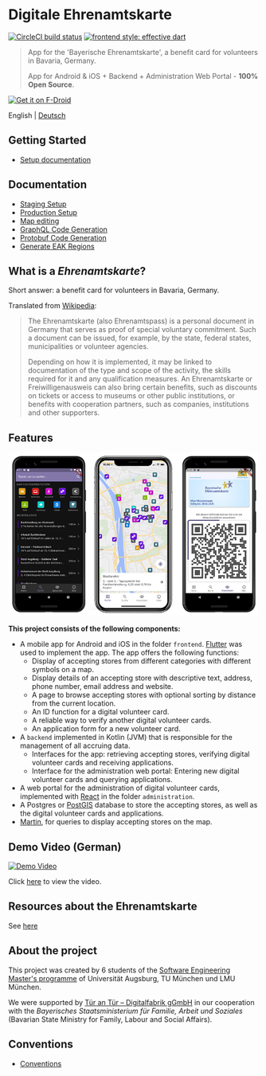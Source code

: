 # Digitale Ehrenamtskarte
[![CircleCI build status](https://circleci.com/gh/digitalfabrik/ehrenamtskarte.svg?style=svg)](https://app.circleci.com/pipelines/github/ehrenamtskarte/ehrenamtskarte)
[![frontend style: effective dart](https://img.shields.io/badge/style-effective_dart-40c4ff.svg)](https://pub.dev/packages/effective_dart)

> App for the 'Bayerische Ehrenamtskarte', a benefit card for volunteers in Bavaria, Germany.
>
> App for Android & iOS + Backend + Administration Web Portal - **100% Open Source**.

[<img src="https://f-droid.org/badge/get-it-on.png"
      alt="Get it on F-Droid"
      height="80">](https://f-droid.org/packages/app.ehrenamtskarte.bayern.floss/)

English | [Deutsch](docs/de/readme.md)

## Getting Started

* [Setup documentation](./docs/development-setup.md)

## Documentation

* [Staging Setup](./docs/staging-setup.md)
* [Production Setup](./docs/production-setup.md)
* [Map editing](./docs/map-editing.md)
* [GraphQL Code Generation](./docs/graphql_generation.md)
* [Protobuf Code Generation](./docs/protobuf-generation.md)
* [Generate EAK Regions](./docs/creating_participating_regions.md)

## What is a _Ehrenamtskarte_?

Short answer: a benefit card for volunteers in Bavaria, Germany.

Translated from [Wikipedia](https://de.wikipedia.org/wiki/Ehrenamtskarte):

>The Ehrenamtskarte (also Ehrenamtspass) is a personal document in Germany that serves as proof of special 
> voluntary commitment. Such a document can be issued, for example, by the state, federal states, 
> municipalities or volunteer agencies.
>
> Depending on how it is implemented, it may be linked to documentation of the type and scope of the activity, 
> the skills required for it and any qualification measures. An Ehrenamtskarte or Freiwilligenausweis can also bring 
> certain benefits, such as discounts on tickets or access to museums or other public institutions, or benefits 
> with cooperation partners, such as companies, institutions and other supporters.

## Features

![Three screenshots of the app with map, search function and ID card function.](docs/img/phones1.png)

**This project consists of the following components:**

- A mobile app for Android and iOS in the folder `frontend`. [Flutter](https://flutter.dev/) was used to implement the app.
  The app offers the following functions:
    - Display of accepting stores from different categories with different symbols on a map.
    - Display details of an accepting store with descriptive text, address, phone number, email address and website.
    - A page to browse accepting stores with optional sorting by distance from the current location.
    - An ID function for a digital volunteer card.
    - A reliable way to verify another digital volunteer cards.
    - An application form for a new volunteer card.
- A `backend` implemented in Kotlin (JVM) that is responsible for the management of all accruing data.
    - Interfaces for the app: retrieving accepting stores, verifying digital volunteer cards and receiving applications.
    - Interface for the administration web portal: Entering new digital volunteer cards and querying applications.
- A web portal for the administration of digital volunteer cards, implemented with [React](https://reactjs.org/) in the folder `administration`.
- A Postgres or [PostGIS](https://postgis.net/) database to store the accepting stores, as well as the digital volunteer cards and applications.
- [Martin](https://github.com/urbica/martin), for queries to display accepting stores on the map.

## Demo Video (German)

[![Demo Video](https://img.youtube.com/vi/YsEAVG6efVU/0.jpg)]( https://youtu.be/YsEAVG6efVU "Digitale Ehrenamtskarte: Demo und Technologie")

Click [here](https://youtu.be/YsEAVG6efVU ) to view the video.

## Resources about the Ehrenamtskarte

See [here](https://github.com/digitalfabrik/ehrenamtskarte-artefacts)

## About the project

This project was created by 6 students of the [Software Engineering Master's programme](https://elite-se.informatik.uni-augsburg.de/) of Universität Augsburg,
TU München und LMU München.

We were supported by [Tür an Tür – Digitalfabrik gGmbH](https://tuerantuer.de/digitalfabrik/) in our cooperation 
with the _Bayerisches Staatsministerium für Familie, Arbeit und Soziales_ (Bavarian State Ministry for Family, Labour and Social Affairs).

## Conventions

- [Conventions](./docs/conventions.md)
